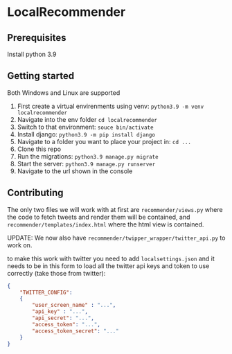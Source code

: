 # LocalRecommender

## Prerequisites

Install python 3.9

## Getting started

Both Windows and Linux are supported

1. First create a virtual envirenments using venv: `python3.9 -m venv localrecommender`
2. Navigate into the env folder `cd localrecommender`
3. Switch to that environment: `souce bin/activate`
4. Install django: `python3.9 -m pip install django`
5. Navigate to a folder you want to place your project in: `cd ...`
6. Clone this repo
7. Run the migrations: `python3.9 manage.py migrate`
8. Start the server: `python3.9 manage.py runserver`
9. Navigate to the url shown in the console



## Contributing

The only two files we will work with at first are `recommender/views.py` where the code to fetch tweets and render them will be contained, and `recommender/templates/index.html` where the html view is contained.

UPDATE:
We now also have `recommender/twipper_wrapper/twitter_api.py` to work on.

to make this work with twitter you need to add `localsettings.json` and it needs to be in this form to load all the twitter api keys and token to use correctly (take those from twitter):

```JSON
{
    "TWITTER_CONFIG":
    {
        "user_screen_name" : "...",
        "api_key" : "...",
        "api_secret": "...",
        "access_token": "...",
        "access_token_secret": "..."
    }
}
```
